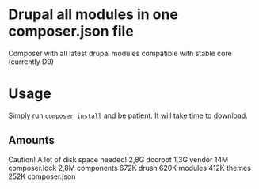 # Drupal all modules in one composer.json file
Composer with all latest drupal modules compatible with stable core (currently D9)

# Usage
Simply run `composer install` and be patient. It will take time to download.

## Amounts
Caution! A lot of disk space needed!
2,8G	docroot
1,3G	vendor
14M	  composer.lock
2,8M	components
672K	drush
620K	modules
412K	themes
252K	composer.json
